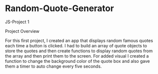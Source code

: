 # Random-Quote-Generator

JS-Project 1

Project Overview

For this first project, I created an app that displays random famous quotes each time a button is clicked. I had to build an array of quote objects to store the quotes and then create functions to display random quotes from the array and then print them to the screen.  For added visual I created a function to change the background color of the quote box and also gave them a timer to auto change every five seconds.  
